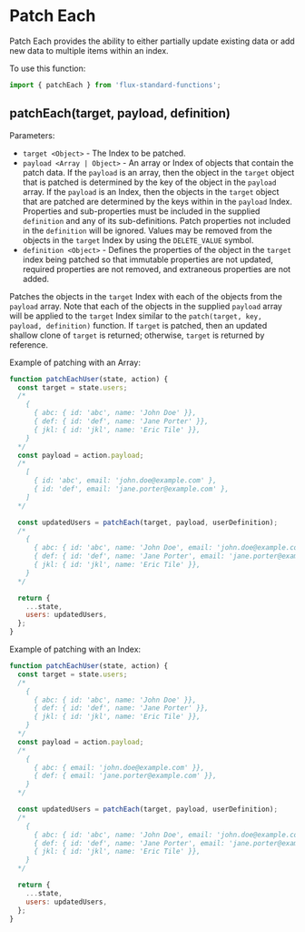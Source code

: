 # Patch Each

Patch Each provides the ability to either partially update existing data or add new data to multiple items within an index.

To use this function:

```js
import { patchEach } from 'flux-standard-functions';
```

## patchEach(target, payload, definition)

Parameters:

* `target <Object>` - The Index to be patched.
* `payload <Array | Object>` - An array or Index of objects that contain the patch data. If the `payload` is an array, then the object in the `target` object that is patched is determined by the key of the object in the `payload` array. If the `payload` is an Index, then the objects in the `target` object that are patched are determined by the keys within in the `payload` Index. Properties and sub-properties must be included in the supplied `definition` and any of its sub-definitions. Patch properties not included in the `definition` will be ignored. Values may be removed from the objects in the `target` Index by using the `DELETE_VALUE` symbol.
* `definition <Object>` - Defines the properties of the object in the `target` index being patched so that immutable properties are not updated, required properties are not removed, and extraneous properties are not added.

Patches the objects in the `target` Index with each of the objects from the `payload` array. Note that each of the objects in the supplied `payload` array will be applied to the `target` Index similar to the `patch(target, key, payload, definition)` function. If `target` is patched, then an updated shallow clone of `target` is returned; otherwise, `target` is returned by reference.

Example of patching with an Array:

```js
function patchEachUser(state, action) {
  const target = state.users;
  /*
    {
      { abc: { id: 'abc', name: 'John Doe' }},
      { def: { id: 'def', name: 'Jane Porter' }},
      { jkl: { id: 'jkl', name: 'Eric Tile' }},
    }
  */
  const payload = action.payload;
  /*
    [
      { id: 'abc', email: 'john.doe@example.com' },
      { id: 'def', email: 'jane.porter@example.com' },
    ]
  */

  const updatedUsers = patchEach(target, payload, userDefinition);
  /*
    {
      { abc: { id: 'abc', name: 'John Doe', email: 'john.doe@example.com' }},
      { def: { id: 'def', name: 'Jane Porter', email: 'jane.porter@example.com' }},
      { jkl: { id: 'jkl', name: 'Eric Tile' }},
    }
  */

  return {
    ...state,
    users: updatedUsers,
  };
}
```

Example of patching with an Index:

```js
function patchEachUser(state, action) {
  const target = state.users;
  /*
    {
      { abc: { id: 'abc', name: 'John Doe' }},
      { def: { id: 'def', name: 'Jane Porter' }},
      { jkl: { id: 'jkl', name: 'Eric Tile' }},
    }
  */
  const payload = action.payload;
  /*
    {
      { abc: { email: 'john.doe@example.com' }},
      { def: { email: 'jane.porter@example.com' }},
    }
  */

  const updatedUsers = patchEach(target, payload, userDefinition);
  /*
    {
      { abc: { id: 'abc', name: 'John Doe', email: 'john.doe@example.com' }},
      { def: { id: 'def', name: 'Jane Porter', email: 'jane.porter@example.com' }},
      { jkl: { id: 'jkl', name: 'Eric Tile' }},
    }
  */

  return {
    ...state,
    users: updatedUsers,
  };
}
```
